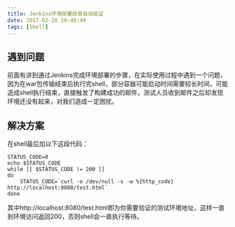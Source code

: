 ```yaml
---
title: Jenkins环境部署结束自动验证
date: 2017-02-28 10:49:49
tags: [Shell]
---
```


## 遇到问题

前面有讲到通过Jenkins完成环境部署的步骤，在实际使用过程中遇到一个问题，因为在war包传输结束后执行完shell，部分容器可能启动时间需要较长时间，可能造成shell执行结束，直接触发了构建成功的邮件，测试人员收到邮件之后却发现环境还没有起来，对我们造成一定困扰。

## 解决方案

在shell最后加以下这段代码：

```shell
STATUS_CODE=0
echo $STATUS_CODE
while [[ $STATUS_CODE != 200 ]]
do
    STATUS_CODE=`curl -o /dev/null -s -w %{http_code} http://localhost:8080/test.html`
done
```
<!-- more -->
其中http://localhost:8080/test.html即为你需要验证的测试环境地址，这样一直到环境访问返回200，否则shell会一直执行等待。